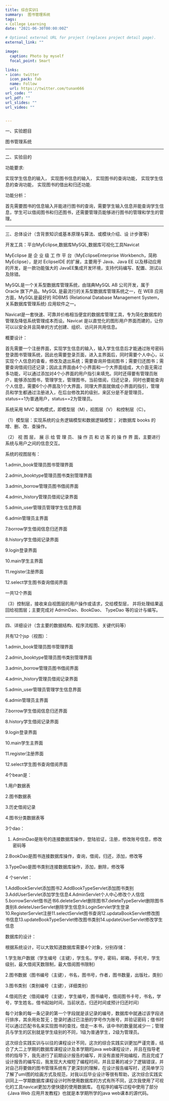 ```yaml
---
title: 综合实训1
summary:  图书管理系统
tags:
- College Learning
date: "2021-06-30T00:00:00Z"

# Optional external URL for project (replaces project detail page).
external_link: ""

image:
  caption: Photo by myself
  focal_point: Smart

links:
- icon: twitter
  icon_pack: fab
  name: Follow
  url: https://twitter.com/tunan666
url_code: ""
url_pdf: ""
url_slides: ""
url_video: ""


---
```

一、实验题目

图书管理系统

---
二、实验目的

功能要求:

实现学生信息的输入，
实现图书信息的输入，
实现图书的查询功能，
实现学生信息的查询功能，
实现图书的借出和归还功能.

功能分析：

首先需要图书的信息输入并能进行图书的查询，需要学生输入信息并能查询学生信息，学生可以借阅图书和归还图书，还需要管理员能够进行图书的管理和学生的管理。

---
三、总体设计（含背景知识或基本原理与算法、或模块介绍、设
计步骤等）

开发工具：平台MyEclipse,数据库MySQL,数据库可视化工具Navicat

MyEclipse 是 企 业 级 工 作 平 台（MyEclipseEnterprise Workbench，简称 MyEclipse），是对 EclipseIDE 的扩展，主要用于 Java、Java EE 以及移动应用的开发，是一款功能强大的 JavaEE集成开发环境，支持代码编写、配置、测试以及除错。

MySQL是一个关系型数据库管理系统，由瑞典MySQL AB 公司开发，属于 Oracle 旗下产品。MySQL 是最流行的关系型数据库管理系统之一，在 WEB 应用方面，MySQL是最好的 RDBMS (Relational Database Management System，关系数据库管理系统) 应用软件之一。

Navicat是一套快速、可靠并价格相当便宜的数据库管理工具，专为简化数据库的管理及降低系统管理成本而设。Navicat 是以直觉化的图形用户界面而建的，让你可以以安全并且简单的方式创建、组织、访问并共用信息。

概要设计：

首先需要一个注册界面，实现学生信息的输入，输入学生信息后才能通过账号密码登录图书管理系统，因此也需要登录页面，进入主界面后，同时需要个人中心，以实现个人信息的查看，修改及退出系统；需要查询并借阅图书；需要归还图书；需要查询借阅归还记录；因此主界面由4个小界面和一个大界面组成，大介面无需过多功能，可以通过添加对4个小界面的用户指引来填充。同时还得要有管理员账户，能够添加图书，管理学生，管理图书，当前借阅，归还记录，同时也要能查询个人信息，需要6个小界面及1个大界面，同理大界面就做成小界面的指引，管理员和学生都通过注册进入，在后台修改其的级别，来区分是不是管理员，status==1为普通用户，status==2为管理员。

系统采用 MVC 架构模式，即模型层（M），视图层（V） 和控制层（C）。 

（1）模型层：实现系统的业务逻辑模型和数据逻辑模型； 对数据库 books 的增、删、改、查操作。 

（2） 视 图 层， 展 示 给 管 理 员、 操 作 员 和 访 客 的 操 作 界 面，主要进行系统与用户之间的信息交互。

系统的视图层有： 

1.admin_book管理员图书管理界面

2.admin_booktype管理员图书类别管理界面

3.admin_borrow管理员图书借阅界面

4.admin_history管理员借阅记录界面

5.admin_user管理员管理学生信息界面

6.admin管理员主界面

7.borrow学生借阅信息归还界面

8.history学生借阅记录界面

9.login登录界面

10.main学生主界面

11.register注册界面

12.select学生图书查询借阅界面

一共12个界面

（3）控制层，接收来自视图层的用户操作或请求，交给模型层， 并将处理结果返回给视图层；主要完成对 AdminDao、BookDao、 TypeDao 等的设计与编写。

---
四、详细设计（含主要的数据结构、程序流程图、关键代码等）

共有12个jsp（视图）：

1.admin_book管理员图书管理界面

2.admin_booktype管理员图书类别管理界面

3.admin_borrow管理员图书借阅界面

4.admin_history管理员借阅记录界面

5.admin_user管理员管理学生信息界面

6.admin管理员主界面

7.borrow学生借阅信息归还界面

8.history学生借阅记录界面

9.login登录界面

10.main学生主界面

11.register注册界面

12.select学生图书查询借阅界面

4个bean是：

1.用户数据表

2.图书数据表

3.历史借阅记录

4.图书分类数据表等

3个dao：

1. AdminDao是账号的连接数据库操作，登陆验证，注册，修改账号信息，修改密码等

2.BookDao是图书连接数据库操作，查询，借阅，归还，添加，修改等

3.TypeDao是图书类别连接数据库操作，添加，删除，修改等
	
  
4	个servlet：

1.AddBookServlet添加图书2.AddBookTypeServlet添加图书类别3.AddUserServlet添加学生信息4.AdminServlet个人中心修改个人信信5.borrowServlet借书还书6.deleteServlet删除图书7.deleteTypeServlet删除图书类别8.deleteUserServlet删除学生信息9.LoginServlet学生登录10.RegisterServlet注册11.selectServlet图书查询12.updataBookServlet修改图书信息13.updateBookTypeServlet修改图书类别14.updateUserServlet修改学生信息


数据库的设计：

根据系统设计，可以大致知道数据库需要4个对象，分别存储：

1.学生账户数据（学生编号（主键），学生名，学号，密码，邮箱，手机号，学生级别，最大借阅天数限制，最大借阅图书限制）

2.图书数据（图书编号（主键），书名，图书号，作者，图书数量，出版社，类别）

3.图书类别（类别编号（主键），详细类别）

4.借阅历史（借阅编号（主键），学生编号，图书编号，借阅图书卡号，书名，学号，学生姓名，借书起始时间，当前状态，归还时间或预计归还时间）


每个对象的每一条记录的第一个字段就是该记录的编号，数据库中就通过该字段进行排序，其余用处暂无；登录时通过已注册的学号作为账号，并验证密码；借书时可以通过匹配书名来实现图书的查找，借走一本书，该中书的数量就减少一；管理员与学生的区别就是学生级别的不同，1级为普通学生，2级为管理员。

这次综合实践实训与以往的课程设计不同，这次的综合实践实训更加严谨完善，结合了大二上学期的数据库课程设计及本学期的java web课程设计，并且在指导老师的指导下，我先进行了前期设计报告的编写，并没有直接开始编程，而且完成了设计报告的编写后，我发现大大缩短了编程时间，并且显著的减少了逻辑错误，并对自己将要做的图书管理系统有了更深刻的理解，在设计报告编写时，还简单学习了解了uml图的绘画方式及规范，对我以后毕业设计等很有帮助，这次综合实践实训同上一学期数据库课程设计时所使用数据库的方式有所不同，这次我使用了可视化的工具navicat更加方便快捷的使用数据库。
在程序的编写过程中使用了部分《Java Web 应用开发教程》也就是本学期所学的java web课本的源代码。
